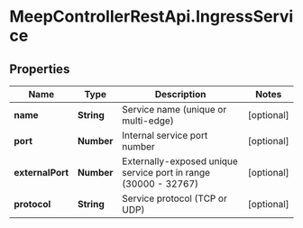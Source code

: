 # MeepControllerRestApi.IngressService

## Properties
Name | Type | Description | Notes
------------ | ------------- | ------------- | -------------
**name** | **String** | Service name (unique or multi-edge) | [optional] 
**port** | **Number** | Internal service port number | [optional] 
**externalPort** | **Number** | Externally-exposed unique service port in range (30000 - 32767) | [optional] 
**protocol** | **String** | Service protocol (TCP or UDP) | [optional] 


